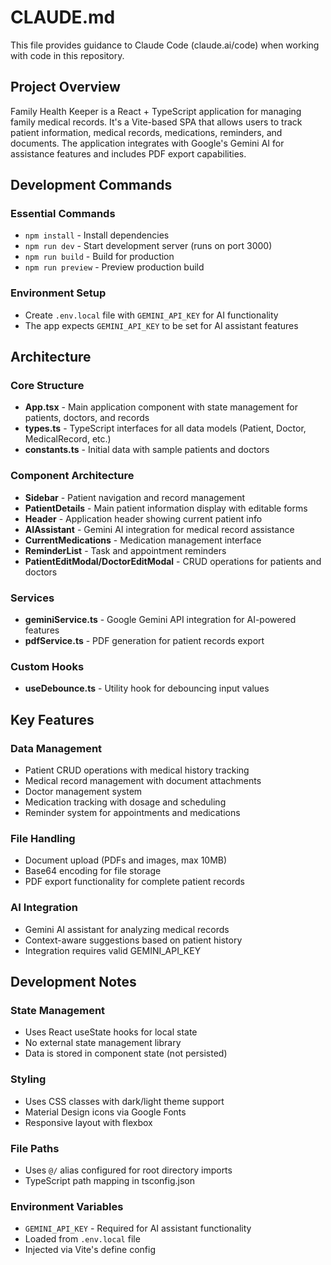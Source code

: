# CLAUDE.md

This file provides guidance to Claude Code (claude.ai/code) when working with code in this repository.

## Project Overview

Family Health Keeper is a React + TypeScript application for managing family medical records. It's a Vite-based SPA that allows users to track patient information, medical records, medications, reminders, and documents. The application integrates with Google's Gemini AI for assistance features and includes PDF export capabilities.

## Development Commands

### Essential Commands
- `npm install` - Install dependencies
- `npm run dev` - Start development server (runs on port 3000)
- `npm run build` - Build for production
- `npm run preview` - Preview production build

### Environment Setup
- Create `.env.local` file with `GEMINI_API_KEY` for AI functionality
- The app expects `GEMINI_API_KEY` to be set for AI assistant features

## Architecture

### Core Structure
- **App.tsx** - Main application component with state management for patients, doctors, and records
- **types.ts** - TypeScript interfaces for all data models (Patient, Doctor, MedicalRecord, etc.)
- **constants.ts** - Initial data with sample patients and doctors

### Component Architecture
- **Sidebar** - Patient navigation and record management
- **PatientDetails** - Main patient information display with editable forms
- **Header** - Application header showing current patient info
- **AIAssistant** - Gemini AI integration for medical record assistance
- **CurrentMedications** - Medication management interface
- **ReminderList** - Task and appointment reminders
- **PatientEditModal/DoctorEditModal** - CRUD operations for patients and doctors

### Services
- **geminiService.ts** - Google Gemini API integration for AI-powered features
- **pdfService.ts** - PDF generation for patient records export

### Custom Hooks
- **useDebounce.ts** - Utility hook for debouncing input values

## Key Features

### Data Management
- Patient CRUD operations with medical history tracking
- Medical record management with document attachments
- Doctor management system
- Medication tracking with dosage and scheduling
- Reminder system for appointments and medications

### File Handling
- Document upload (PDFs and images, max 10MB)
- Base64 encoding for file storage
- PDF export functionality for complete patient records

### AI Integration
- Gemini AI assistant for analyzing medical records
- Context-aware suggestions based on patient history
- Integration requires valid GEMINI_API_KEY

## Development Notes

### State Management
- Uses React useState hooks for local state
- No external state management library
- Data is stored in component state (not persisted)

### Styling
- Uses CSS classes with dark/light theme support
- Material Design icons via Google Fonts
- Responsive layout with flexbox

### File Paths
- Uses `@/` alias configured for root directory imports
- TypeScript path mapping in tsconfig.json

### Environment Variables
- `GEMINI_API_KEY` - Required for AI assistant functionality
- Loaded from `.env.local` file
- Injected via Vite's define config